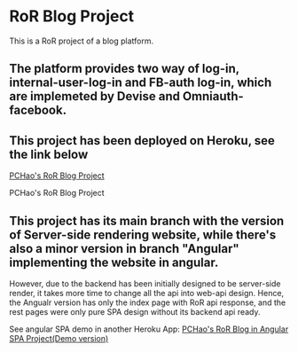 # RoR Blog Project
This is a RoR project of a blog platform.

## The platform provides two way of log-in, internal-user-log-in and FB-auth log-in,  which are implemeted by Devise and Omniauth-facebook.

## This project has been deployed on Heroku, see the link below
[PCHao's RoR Blog Project](https://pchao-ror-blog-app.herokuapp.com/)

PCHao's RoR Blog Project


## This project has its main branch with the version of Server-side rendering website, while there's also a minor version in branch "Angular" implementing the website in angular.
However, due to the backend has been initially designed to be server-side render, it takes more time to change all the api into web-api design. Hence, the Angualr version has only the index page with RoR api response, and the rest pages were only pure SPA design without its backend api ready.

See angular SPA demo in another Heroku App: 
[PCHao's RoR Blog in Angular SPA Project(Demo version)](https://pchao-ror-ng-blog-app.herokuapp.com/)
